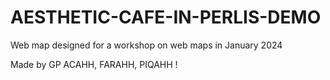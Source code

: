 # AESTHETIC-CAFE-IN-PERLIS-DEMO

Web map designed for a workshop on web maps in January 2024

Made by GP ACAHH, FARAHH, PIQAHH !
